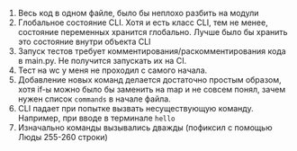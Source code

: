 1. Весь код в одном файле, было бы неплохо разбить на модули
2. Глобальное состояние CLI. Хотя и есть класс CLI, тем не менее, состояние переменных хранится глобально. Лучше было бы хранить это состояние внутри объекта CLI
3. Запуск тестов требует комментирования/раскомментирования кода в main.py. Не получится запускать их на CI.
4. Тест на wc у меня не проходил с самого начала.
5. Добавление новых команд делается достаточно простым образом, хотя if-ы можно было бы заменить на map и не совсем понял, зачем нужен список `commands` в начале файла.
6. CLI падает при попытке вызвать несуществующую команду. Например, при вводе в терминале `hello`
7. Изначально команды вызывались дважды (пофиксил с помощью Люды 255-260 строки)